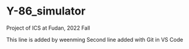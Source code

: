 # Y-86_simulator
Project of ICS at Fudan, 2022 Fall

This line is added by weenming
Second line added with Git in VS Code